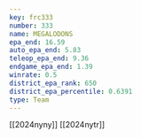 ```yaml
---
key: frc333
number: 333
name: MEGALODONS
epa_end: 16.59
auto_epa_end: 5.83
teleop_epa_end: 9.36
endgame_epa_end: 1.39
winrate: 0.5
district_epa_rank: 650
district_epa_percentile: 0.6391
type: Team
---
```

[[2024nyny]]
[[2024nytr]]
